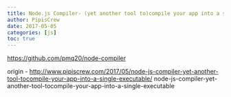 ```yaml
---
title: Node.js Compiler- (yet another tool to)compile your app into a single executable
author: PipisCrew
date: 2017-05-05
categories: [js]
toc: true
---
```


https://github.com/pmq20/node-compiler

origin - http://www.pipiscrew.com/2017/05/node-js-compiler-yet-another-tool-tocompile-your-app-into-a-single-executable/ node-js-compiler-yet-another-tool-tocompile-your-app-into-a-single-executable